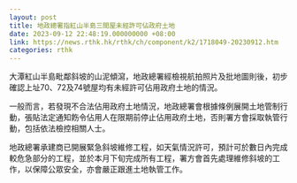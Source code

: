 ```yaml
---
layout: post
title: 地政總署指紅山半島三間屋未經許可佔政府土地
date: 2023-09-12 22:48:19.000000000 +08:00
link: https://news.rthk.hk/rthk/ch/component/k2/1718049-20230912.htm
categories: rthk
---
```


大潭紅山半島毗鄰斜坡的山泥傾瀉，地政總署經檢視航拍照片及批地圖則後，初步確認上址70、72及74號屋均有未經許可佔用政府土地的情況。

一般而言，若發現不合法佔用政府土地情況，地政總署會根據條例展開土地管制行動，張貼法定通知飭令佔用人在限期前停止佔用政府土地，否則署方會採取執管行動，包括依法檢控相關人士。

地政總署承建商已開展緊急斜坡維修工程，如天氣情況許可，預計可於數日內完成較危急部分的工程，並於本月下旬完成所有工程，署方會首先處理維修斜坡的工作，以保障公眾安全，亦會嚴正跟進土地執管工作。
